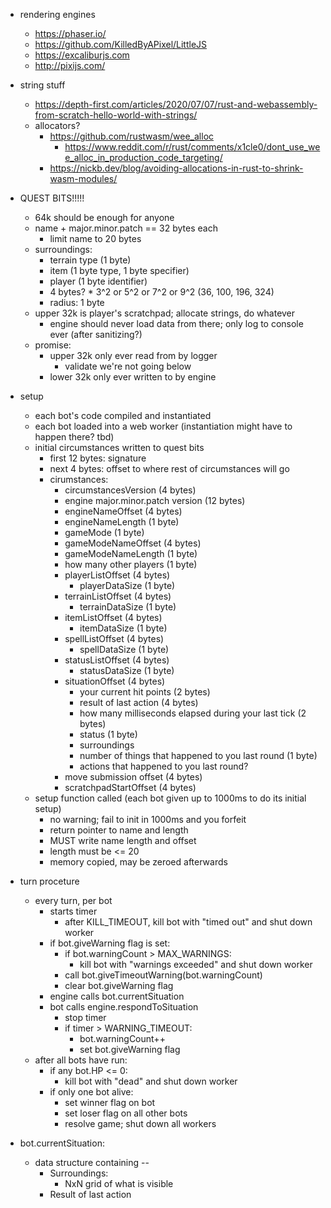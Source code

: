* rendering engines
    - https://phaser.io/
    - https://github.com/KilledByAPixel/LittleJS
    - https://excaliburjs.com
    - http://pixijs.com/
* string stuff
    - https://depth-first.com/articles/2020/07/07/rust-and-webassembly-from-scratch-hello-world-with-strings/
    - allocators?
      - https://github.com/rustwasm/wee_alloc
        - https://www.reddit.com/r/rust/comments/x1cle0/dont_use_wee_alloc_in_production_code_targeting/
      - https://nickb.dev/blog/avoiding-allocations-in-rust-to-shrink-wasm-modules/
* QUEST BITS!!!!!
    - 64k should be enough for anyone
    - name + major.minor.patch == 32 bytes each 
      - limit name to 20 bytes
    - surroundings:
      - terrain type (1 byte)
      - item (1 byte type, 1 byte specifier)
      - player (1 byte identifier)
      - 4 bytes? * 3^2 or 5^2 or 7^2 or 9^2 (36, 100, 196, 324)
      - radius: 1 byte
    - upper 32k is player's scratchpad; allocate strings, do whatever
      - engine should never load data from there; only log to console ever (after sanitizing?)
    - promise:
      - upper 32k only ever read from by logger
        - validate we're not going below
      - lower 32k only ever written to by engine
* setup
    * each bot's code compiled and instantiated
    * each bot loaded into a web worker (instantiation might have to happen there? tbd)
    * initial circumstances written to quest bits
      * first 12 bytes: signature
      * next 4 bytes: offset to where rest of circumstances will go
      * cirumstances:
        * circumstancesVersion (4 bytes)
        * engine major.minor.patch version (12 bytes)
        * engineNameOffset (4 bytes)
        * engineNameLength (1 byte)
        * gameMode (1 byte)
        * gameModeNameOffset (4 bytes)
        * gameModeNameLength (1 byte)
        * how many other players (1 byte)
        * playerListOffset (4 bytes)
          * playerDataSize (1 byte)
        * terrainListOffset (4 bytes)
          * terrainDataSize (1 byte)
        * itemListOffset (4 bytes)
          * itemDataSize (1 byte)
        * spellListOffset (4 bytes)
          * spellDataSize (1 byte)
        * statusListOffset (4 bytes)
          * statusDataSize (1 byte)
        * situationOffset (4 bytes)
          * your current hit points (2 bytes)
          * result of last action (4 bytes)
          * how many milliseconds elapsed during your last tick (2 bytes)
          * status (1 byte)
          * surroundings
          * number of things that happened to you last round (1 byte)
          * actions that happened to you last round?
        * move submission offset (4 bytes)
        * scratchpadStartOffset (4 bytes)
    * setup function called (each bot given up to 1000ms to do its initial setup)
      * no warning; fail to init in 1000ms and you forfeit
      * return pointer to name and length
      * MUST write name length and offset
      * length must be <= 20
      * memory copied, may be zeroed afterwards

* turn proceture
    * every turn, per bot
      * starts timer
        * after KILL_TIMEOUT, kill bot with "timed out" and shut down worker
      * if bot.giveWarning flag is set:
        * if bot.warningCount > MAX_WARNINGS:
          * kill bot with "warnings exceeded" and shut down worker
        * call bot.giveTimeoutWarning(bot.warningCount)
        * clear bot.giveWarning flag
      * engine calls bot.currentSituation
      * bot calls engine.respondToSituation
        * stop timer
        * if timer > WARNING_TIMEOUT:
          * bot.warningCount++
          * set bot.giveWarning flag
    * after all bots have run:
      * if any bot.HP <= 0:
        * kill bot with "dead" and shut down worker
      * if only one bot alive:
        * set winner flag on bot
        * set loser flag on all other bots
        * resolve game; shut down all workers
* bot.currentSituation:
  * data structure containing -- 
    * Surroundings: 
      * NxN grid of what is visible
    * Result of last action
